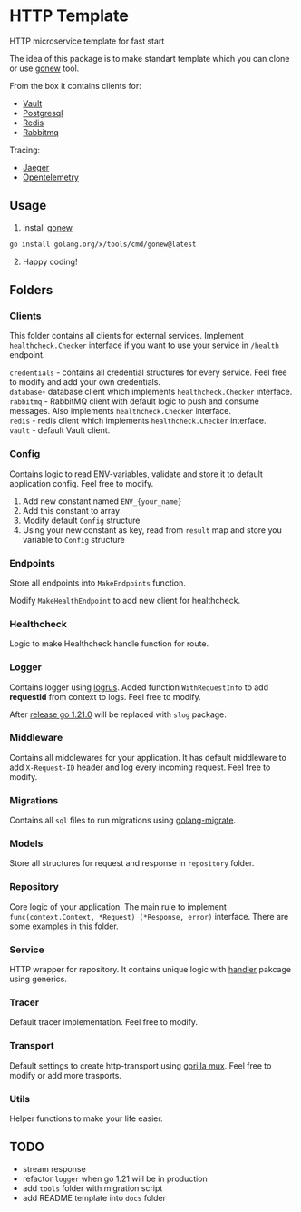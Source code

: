# HTTP Template

HTTP microservice template for fast start

The idea of this package is to make standart template which you can clone or use [gonew](https://go.dev/blog/gonew) tool.

From the box it contains clients for:
- [Vault](https://www.vaultproject.io/)
- [Postgresql](https://www.postgresql.org/)
- [Redis](https://redis.io/)
- [Rabbitmq](https://www.rabbitmq.com/)

Tracing:
- [Jaeger](https://www.jaegertracing.io/)
- [Opentelemetry](https://opentelemetry.io/)

## Usage
1. Install [gonew](https://go.dev/blog/gonew)
```bash
go install golang.org/x/tools/cmd/gonew@latest
```

2. Happy coding!

## Folders
### Clients
This folder contains all clients for external services. Implement `healthcheck.Checker` interface if you want to use your service in `/health` endpoint.

`credentials` - contains all credential structures for every service. Feel free to modify and add your own credentials.  
`database`- database client which implements `healthcheck.Checker` interface.  
`rabbitmq` - RabbitMQ client with default logic to push and consume messages. Also implements `healthcheck.Checker` interface.  
`redis` - redis client which implements `healthcheck.Checker` interface.  
`vault` - default Vault client.

### Config
Contains logic to read ENV-variables, validate and store it to default application config. Feel free to modify.

1. Add new constant named `ENV_{your_name}`
2. Add this constant to array
3. Modify default `Config` structure
4. Using your new constant as key, read from `result` map and store you variable to `Config` structure

### Endpoints
Store all endpoints into `MakeEndpoints` function.

Modify `MakeHealthEndpoint` to add new client for healthcheck.

### Healthcheck
Logic to make Healthcheck handle function for route.

### Logger
Contains logger using [logrus](https://github.com/sirupsen/logrus). Added function `WithRequestInfo` to add **requestId** from context to logs. Feel free to modify.

After [release go 1.21.0](https://tip.golang.org/doc/go1.21#slog) will be replaced with `slog` package.

### Middleware
Contains all middlewares for your application. It has default middleware to add `X-Request-ID` header and log every incoming request. Feel free to modify.

### Migrations
Contains all `sql` files to run migrations using [golang-migrate](https://github.com/golang-migrate/migrate).

### Models
Store all structures for request and response in `repository` folder.

### Repository
Core logic of your application. The main rule to implement `func(context.Context, *Request) (*Response, error)` interface. There are some examples in this folder.

### Service
HTTP wrapper for repository. It contains unique logic with [handler](https://pkg.go.dev/github.com/Moranilt/http_template/utils/handler) pakcage using generics.

### Tracer
Default tracer implementation. Feel free to modify.

### Transport
Default settings to create http-transport using [gorilla mux](https://github.com/gorilla/mux). Feel free to modify or add more trasports.

### Utils
Helper functions to make your life easier.

## TODO
- stream response  
- refactor `logger` when go 1.21 will be in production  
- add `tools` folder with migration script  
- add README template into `docs` folder
